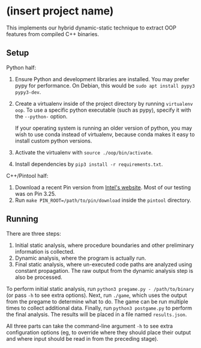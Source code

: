 # (insert project name)

This implements our hybrid dynamic-static technique to extract OOP features from compiled C++
binaries.

## Setup

Python half:

1. Ensure Python and development libraries are installed. You may prefer pypy for performance. On
   Debian, this would be `sudo apt install pypy3 pypy3-dev`.
2. Create a virtualenv inside of the project directory by running `virtualenv oop`. To use a
   specific python executable (such as pypy), specify it with the `--python-` option.

	If your operating system is running an older version of python, you may wish to use conda
    instead of virtualenv, because conda makes it easy to install custom python versions.
3. Activate the virtualenv with `source ./oop/bin/activate`.
4. Install dependencies by `pip3 install -r requirements.txt`.

C++/Pintool half:

1. Download a recent Pin version from [Intel's
   website](https://www.intel.com/content/www/us/en/developer/articles/tool/pin-a-binary-instrumentation-tool-downloads.html).
   Most of our testing was on Pin 3.25.
2. Run `make PIN_ROOT=/path/to/pin/download` inside the `pintool` directory.

## Running

There are three steps:

1. Initial static analysis, where procedure boundaries and other preliminary information is collected.
2. Dynamic analysis, where the program is actually run.
3. Final static analysis, where un-executed code paths are analyzed using constant propagation. The raw output from the dynamic analysis step is also be processed.

To perform initial static analysis, run `python3 pregame.py - /path/to/binary` (or pass `-h` to see
extra options). Next, run `./game`, which uses the output from the pregame to determine what to do.
The game can be run multiple times to collect additional data. Finally, run `python3 postgame.py` to
perform the final analysis. The results will be placed in a file named `results.json`.

All three parts can take the command-line argument `-h` to see extra configuration options (eg, to override where they should place their output and where input should be read in from the preceding stage).

